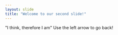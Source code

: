 ```yaml
---
layout: slide
title: "Welcome to our second slide!"
---
```

"I think, therefore I am"
Use the left arrow to go back!
